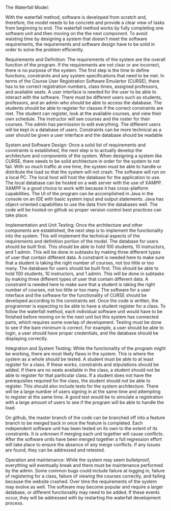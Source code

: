 The Waterfall Model:

With the waterfall method, software is developed from scratch and, therefore, the model needs to be concrete and provide a clear view of tasks from beginning to end. The waterfall method works by fully completing one software unit and then moving on the the next component. To avoid waisting time by designing a system that doesn't meet the software requirements, the requirements and software design have to be solid in order to solve the problem efficiently. 

Requirements and Definition: 
The requirements of the system are the overall function of the program. 
If the requirements are not clear or are incorrect, there is no purpose of the system.
The first step is the time to define functions, constraints and any system specifications that need to be met.
In terms of the Course User Registration Software Emulartor (CURSE), there has to be correct registration numbers, class times, assigned professors, and available seats. 
A user interface is needed for the user to be able to interact with the software.
There must be different users such as students, professors, and an admin who should be able to access the database.
The students should be able to register for classes if the correct constraints are met.
The student can register, look at the available courses, and view their own schedule.
The instructor will see courses and the roster for their courses.
The admin has permission to edit everything. The different users will be kept in a database of users.
Constraints can be more technical as a user should be given a user interface and the database should be readable 

System and Software Design: 
Once a solid list of requirements and constraints is established, the next step is to actually develop the architecture and components of the system.
When designing a system like CURSE, there needs to be solid architecture in order for the system to not fail.
With so much traffic at one time, the system must be able to handle or distribute the load so that the system will not crash. 
The software will run on a local PC. The local host will host the database for the application to use.
The local database can be hosted on a web server with the use of XAMPP.
XAMPP is a good choice to work with because it has cross-platform capabilities.
The UI of the program can be accomplished in Java in the console on an IDE with basic system input and output statements.
Java has object-oriented capabilities to use the data from the databases well. 
The code will be hosted on github so proper version control best practices can take place. 

Implementation and Unit Testing: 
Once the architecture and other components are established, the next step is to implement the functionality into the system.
This will implement the technical aspects of the requirements and definition portion of the model.
The database for users should be built first. This should be able to hold 100 students, 10 instructors, and 1 admin.
This will be done in subtasks by making three different types of user that contain different data.
A constraint is needed here to make sure that a student is taking the right number of courses, not too little or too many.
The database for users should be built first. This should be able to hold 100 students, 10 instructors, and 1 admin.
This will be done in subtasks by making three different types of user that contain different data.
A constraint is needed here to make sure that a student is taking the right number of courses, not too little or too many.
The software for a user interface and the software for the functionality of CURSE should be developed according to the constraints set.
Once the code is written, the programmer is expecting to be able to have a student register for a class. To follow the waterfall method, each individual software unit would have to be finished before moving on to the next unit but this system has connected parts, which requires some overlap of development. Testing must be done to see if the bare minimum is correct.
For example, a user should be able to login, a user should have proper credentials, and the database should be displaying correctly.

Integration and System Testing: 
While the functionality of the program might be working, there are most likely flaws in the system.
This is where the system as a whole should be tested. A student must be able to at least register for a class.
If these works, constraints and stipulations should be added.
If there are no seats available in the class, a student should not be able to register for that particular class.
If a student does not have the prerequisites required for the class, the student should not be able to register.
This should also include tests for the system architecture.
There will be a large number of users signing in at the same time and attempting to register at the same time.
A good test would be to simulate a registration with a large amount of users to see if the program will be able to handle the load.

On github, the master branch of the code can be branched off into a feature branch to be merged back in once the feature is completed.
Each independent software unit has been tested on its own to the extent of its constraints.
It is unknown if merging each unit together will cause conflicts. 
After the software units have been merged together a full regression effort will take place to ensure the absence of any merge conflicts. 
If any issues are found, they can be addressed and retested. 

Operation and maintenance: 
While the system may seem bulletproof, everything will eventually break and there must be maintenance performed by the admin.
Some common bugs could include failure at logging in, failure of registering for a class, failure of viewing the courses correctly, and failing because the website crashed. Over time the requirements of the system may evolve as well. The software may become popular and require a larger database, or different functionality may need to be added. If these events occur, they will be addressed with by restarting the waterfall development process. 
